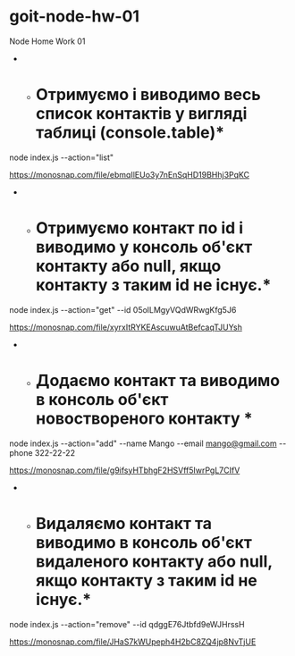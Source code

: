 # goit-node-hw-01

Node Home Work 01

- * # Отримуємо і виводимо весь список контактів у вигляді таблиці (console.table)*

node index.js --action="list"

https://monosnap.com/file/ebmqIlEUo3y7nEnSqHD19BHhj3PqKC

- * # Отримуємо контакт по id і виводимо у консоль об'єкт контакту або null, якщо контакту з таким id не існує.*

node index.js --action="get" --id 05olLMgyVQdWRwgKfg5J6

https://monosnap.com/file/xyrxItRYKEAscuwuAtBefcaqTJUYsh

- * # Додаємо контакт та виводимо в консоль об'єкт новоствореного контакту *

node index.js --action="add" --name Mango --email mango@gmail.com --phone 322-22-22

https://monosnap.com/file/g9ifsyHTbhgF2HSVff5IwrPgL7CIfV

- * # Видаляємо контакт та виводимо в консоль об'єкт видаленого контакту або null, якщо контакту з таким id не існує.*

node index.js --action="remove" --id qdggE76Jtbfd9eWJHrssH

https://monosnap.com/file/JHaS7kWUpeph4H2bC8ZQ4jp8NvTjUE
